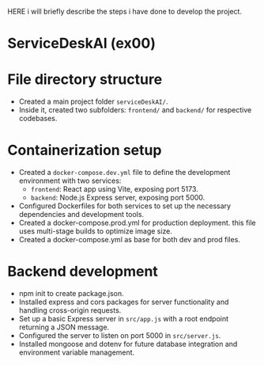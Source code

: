 HERE i will briefly describe the steps i have done to develop the project.

ServiceDeskAI (ex00)
=================================

# File directory structure
- Created a main project folder `serviceDeskAI/`.
- Inside it, created two subfolders: `frontend/` and `backend/` for respective codebases.

# Containerization setup
- Created a `docker-compose.dev.yml` file to define the development environment with two services:
  - `frontend`: React app using Vite, exposing port 5173.
  - `backend`: Node.js Express server, exposing port 5000.  
- Configured Dockerfiles for both services to set up the necessary dependencies and development tools.
- Created a  docker-compose.prod.yml for production deployment. this file uses multi-stage builds to optimize image size.
- Created a docker-compose.yml as base for both dev and prod files.

# Backend development
- npm init to create package.json.
- Installed express and cors packages for server functionality and handling cross-origin requests.
- Set up a basic Express server in `src/app.js` with a root endpoint returning a JSON message.
- Configured the server to listen on port 5000 in `src/server.js`.
- Installed mongoose and dotenv for future database integration and environment variable management.